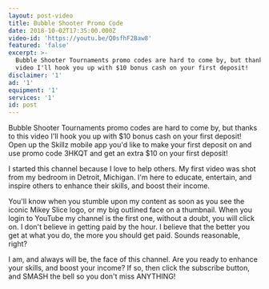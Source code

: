 ```yaml
---
layout: post-video
title: Bubble Shooter Promo Code
date: 2018-10-02T17:35:00.000Z
video-id: 'https://youtu.be/Q0sfhF2Baw8'
featured: 'false'
excerpt: >-
  Bubble Shooter Tournaments promo codes are hard to come by, but thanks to this
  video I'll hook you up with $10 bonus cash on your first deposit!
disclaimer: '1'
ad: '1'
equipment: '1'
services: '1'
id: post
---
```

Bubble Shooter Tournaments promo codes are hard to come by, but thanks to this video I'll hook you up with $10 bonus cash on your first deposit! Open up the Skillz mobile app you'd like to make your first deposit on and use promo code 3HKQT and get an extra $10 on your first deposit!





I started this channel because I love to help others. My first video was shot from my bedroom in Detroit, Michigan. I'm here to educate, entertain, and inspire others to enhance their skills, and boost their income.



You'll know when you stumble upon my content as soon as you see the iconic Mikey Slice logo, or my big outlined face on a thumbnail. When you login to YouTube my channel is the first one, without a doubt, you will click on. I don't believe in getting paid by the hour. I believe that the better you get at what you do, the more you should get paid. Sounds reasonable, right?



I am, and always will be, the face of this channel. Are you ready to enhance your skills, and boost your income? If so, then click the subscribe button, and SMASH the bell so you don't miss ANYTHING!
